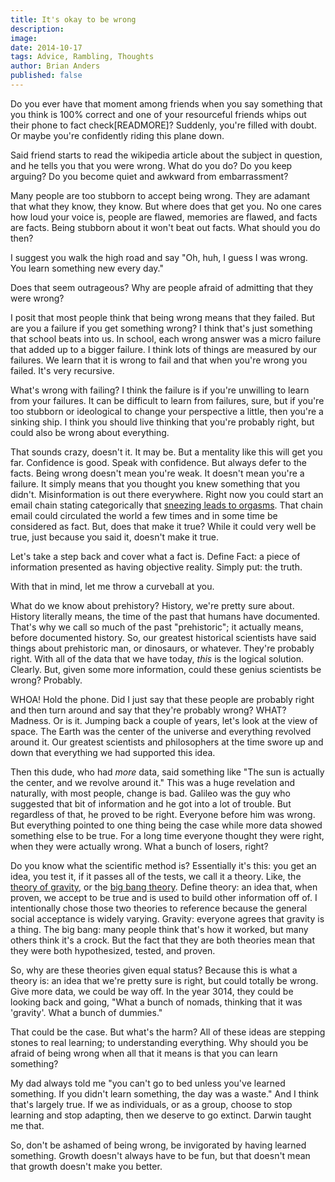 ```yaml
---
title: It's okay to be wrong
description:
image:
date: 2014-10-17
tags: Advice, Rambling, Thoughts
author: Brian Anders
published: false
---
```


Do you ever have that moment among friends when you say something that you think is 100% correct and one of your resourceful friends whips out their phone to fact check[READMORE]? Suddenly, you're filled with doubt. Or maybe you're confidently riding this plane down.

Said friend starts to read the wikipedia article about the subject in question, and he tells you that you were wrong. What do you do? Do you keep arguing? Do you become quiet and awkward from embarrassment?

Many people are too stubborn to accept being wrong. They are adamant that what they know, they know. But where does that get you. No one cares how loud your voice is, people are flawed, memories are flawed, and facts are facts. Being stubborn about it won't beat out facts. What should you do then?

I suggest you walk the high road and say "Oh, huh, I guess I was wrong. You learn something new every day."

Does that seem outrageous? Why are people afraid of admitting that they were wrong?

I posit that most people think that being wrong means that they failed. But are you a failure if you get something wrong? I think that's just something that school beats into us. In school, each wrong answer was a micro failure that added up to a bigger failure. I think lots of things are measured by our failures. We learn that it is wrong to fail and that when you're wrong you failed. It's very recursive.

What's wrong with failing? I think the failure is if you're unwilling to learn from your failures. It can be difficult to learn from failures, sure, but if you're too stubborn or ideological to change your perspective a little, then you're a sinking ship. I think you should live thinking that you're probably right, but could also be wrong about everything.

That sounds crazy, doesn't it. It may be. But a mentality like this will get you far. Confidence is good. Speak with confidence. But always defer to the facts. Being wrong doesn't mean you're weak. It doesn't mean you're a failure. It simply means that you thought you knew something that you didn't. Misinformation is out there everywhere. Right now you could start an email chain stating categorically that [sneezing leads to orgasms](http://www.snopes.com/science/stats/sneeze.asp). That chain email could circulated the world a few times and in some time be considered as fact. But, does that make it true? While it could very well be true, just because you said it, doesn't make it true.

Let's take a step back and cover what a fact is. Define Fact: a piece of information presented as having objective reality. Simply put: the truth.

With that in mind, let me throw a curveball at you.

What do we know about prehistory? History, we're pretty sure about. History literally means, the time of the past that humans have documented. That's why we call so much of the past "prehistoric"; it actually means, before documented history. So, our greatest historical scientists have said things about prehistoric man, or dinosaurs, or whatever. They're probably right. With all of the data that we have today, *this* is the logical solution. Clearly. But, given some more information, could these genius scientists be wrong? Probably.

WHOA! Hold the phone. Did I just say that these people are probably right and then turn around and say that they're probably wrong? WHAT? Madness. Or is it. Jumping back a couple of years, let's look at the view of space. The Earth was the center of the universe and everything revolved around it. Our greatest scientists and philosophers at the time swore up and down that everything we had supported this idea.

Then this dude, who had *more* data, said something like "The sun is actually the center, and we revolve around it." This was a huge revelation and naturally, with most people, change is bad. Galileo was the guy who suggested that bit of information and he got into a lot of trouble. But regardless of that, he proved to be right. Everyone before him was wrong. But everything pointed to one thing being the case while more data showed something else to be true. For a long time everyone thought they were right, when they were actually wrong. What a bunch of losers, right?

Do you know what the scientific method is? Essentially it's this: you get an idea, you test it, if it passes all of the tests, we call it a theory. Like, the [theory of gravity](http://en.wikipedia.org/wiki/Gravitation), or the [big bang theory](http://en.wikipedia.org/wiki/Big_Bang). Define theory: an idea that, when proven, we accept to be true and is used to build other information off of. I intentionally chose those two theories to reference because the general social acceptance is widely varying. Gravity: everyone agrees that gravity is a thing. The big bang: many people think that's how it worked, but many others think it's a crock. But the fact that they are both theories mean that they were both hypothesized, tested, and proven.

So, why are these theories given equal status? Because this is what a theory is: an idea that we're pretty sure is right, but could totally be wrong. Give more data, we could be way off. In the year 3014, they could be looking back and going, "What a bunch of nomads, thinking that it was 'gravity'. What a bunch of dummies."

That could be the case. But what's the harm? All of these ideas are stepping stones to real learning; to understanding everything. Why should you be afraid of being wrong when all that it means is that you can learn something?

My dad always told me "you can't go to bed unless you've learned something. If you didn't learn something, the day was a waste." And I think that's largely true. If we as individuals, or as a group, choose to stop learning and stop adapting, then we deserve to go extinct. Darwin taught me that.

So, don't be ashamed of being wrong, be invigorated by having learned something. Growth doesn't always have to be fun, but that doesn't mean that growth doesn't make you better.